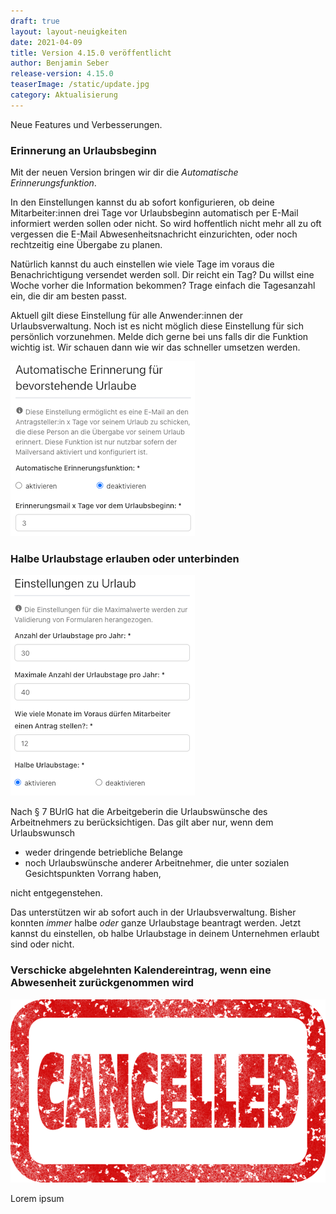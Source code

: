```yaml
---
draft: true
layout: layout-neuigkeiten
date: 2021-04-09
title: Version 4.15.0 veröffentlicht
author: Benjamin Seber
release-version: 4.15.0
teaserImage: /static/update.jpg
category: Aktualisierung
---
```


Neue Features und Verbesserungen.

<!-- more -->

### Erinnerung an Urlaubsbeginn

<div class="flex space-x-8">
  <div class="max-w-2xl">
    <p>
      Mit der neuen Version bringen wir dir die <em class="font-bold">Automatische Erinnerungsfunktion</em>.
    </p>
    <p class="mb-4">
      In den Einstellungen kannst du ab sofort konfigurieren, ob deine Mitarbeiter:innen drei Tage vor Urlaubsbeginn automatisch per E-Mail informiert werden sollen oder nicht. So wird hoffentlich nicht mehr all zu oft vergessen die E-Mail Abwesenheitsnachricht einzurichten, oder noch rechtzeitig eine Übergabe zu planen.
    </p>
    <p>
      Natürlich kannst du auch einstellen wie viele Tage im voraus die Benachrichtigung versendet werden soll. Dir reicht ein Tag? Du willst eine Woche vorher die Information bekommen? Trage einfach die Tagesanzahl ein, die dir am besten passt.
    </p>
    <p>
      Aktuell gilt diese Einstellung für alle Anwender:innen der Urlaubsverwaltung. Noch ist es nicht möglich diese Einstellung für sich persönlich vorzunehmen.
      Melde dich gerne bei uns falls dir die Funktion wichtig ist. Wir schauen dann wie wir das schneller umsetzen werden.
    </p>
  </div>
  <div class="flex-1">
    <img
      src="einstellung-urlaubsbenachrichtigung.png"
      alt="Einstellen der automatischen Benachrichtigung X Tage vor Urlaubsbeginn."
      class="mx-auto"
    >
  </div>
</div>

### Halbe Urlaubstage erlauben oder unterbinden

<div class="flex space-x-8">
  <div class="mr-8">
    <img 
      src="einstellung-halbe-urlaubstage.png"
      alt="Einstellen ob halbe Urlaubstage erlaubt sind oder nicht."
      class="mx-auto"
    >
  </div>
  <div class="max-w-2xl">
    <p>
      Nach § 7 BUrlG hat die Arbeitgeberin die Urlaubswünsche des Arbeitnehmers zu berücksichtigen. Das gilt aber nur, wenn dem Urlaubswunsch
    </p>
    <ul>
      <li>weder dringende betriebliche Belange</li>
      <li>noch Urlaubswünsche anderer Arbeitnehmer, die unter sozialen Gesichtspunkten Vorrang haben,</li>
    </ul>
    <p>
      nicht entgegenstehen.
    </p>
    <p>
      Das unterstützen wir ab sofort auch in der Urlaubsverwaltung. Bisher konnten <em>immer</em> halbe <em>oder</em> ganze Urlaubstage beantragt werden. Jetzt kannst du einstellen, ob halbe Urlaubstage in deinem Unternehmen erlaubt sind oder nicht.
    </p>
  </div>
</div>

### Verschicke abgelehnten Kalendereintrag, wenn eine Abwesenheit zurückgenommen wird

<div class="flex space-x-8">
  <img src="cancelled.png" class="w-1/5 border-none" alt="per E-Mail ical Anhang einen Kalendereintrag mit einem Klick löschen lassen.">
  <p class="max-w-lg">
    Lorem ipsum
  </p>
</div>
